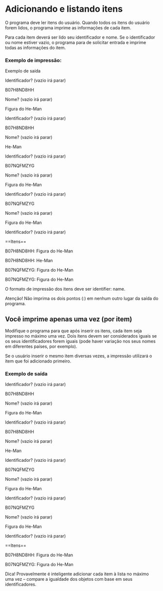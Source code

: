 # Adicionando e listando itens

O programa deve ler itens do usuário. Quando todos os itens do usuário forem lidos, o programa imprime as informações de cada item.

Para cada item deverá ser lido seu identificador e nome. Se o identificador ou nome estiver vazio, o programa para de solicitar entrada e imprime todas as informações do item.

### Exemplo de impressão:

Exemplo de saída

Identificador? (vazio irá parar)

B07H8ND8HH

Nome? (vazio irá parar)

Figura do He-Man

Identificador? (vazio irá parar)

B07H8ND8HH

Nome? (vazio irá parar)

He-Man

Identificador? (vazio irá parar)

B07NQFMZYG

Nome? (vazio irá parar)

Figura do He-Man

Identificador? (vazio irá parar)

B07NQFMZYG

Nome? (vazio irá parar)

Figura do He-Man

Identificador? (vazio irá parar)

==Itens==

B07H8ND8HH: Figura do He-Man

B07H8ND8HH: He-Man

B07NQFMZYG: Figura do He-Man

B07NQFMZYG: Figura do He-Man

O formato de impressão dos itens deve ser identifier: name.

Atenção! Não imprima os dois pontos (:) em nenhum outro lugar da saída do programa.

## Você imprime apenas uma vez (por item)

Modifique o programa para que após inserir os itens, cada item seja impresso no máximo uma vez. Dois itens devem ser considerados iguais se os seus identificadores forem iguais (pode haver variação nos seus nomes em diferentes países, por exemplo).

Se o usuário inserir o mesmo item diversas vezes, a impressão utilizará o item que foi adicionado primeiro.

### Exemplo de saída

Identificador? (vazio irá parar)

B07H8ND8HH

Nome? (vazio irá parar)

Figura do He-Man

Identificador? (vazio irá parar)

B07H8ND8HH

Nome? (vazio irá parar)

He-Man

Identificador? (vazio irá parar)

B07NQFMZYG

Nome? (vazio irá parar)

Figura do He-Man

Identificador? (vazio irá parar)

B07NQFMZYG

Nome? (vazio irá parar)

Figura do He-Man

Identificador? (vazio irá parar)

==Itens==

B07H8ND8HH: Figura do He-Man

B07NQFMZYG: Figura do He-Man

Dica! Provavelmente é inteligente adicionar cada item à lista no máximo uma vez – compare a igualdade dos objetos com base em seus identificadores.
